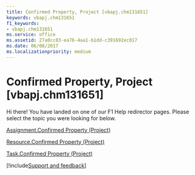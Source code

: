 ```yaml
---
title: Confirmed Property, Project [vbapj.chm131651]
keywords: vbapj.chm131651
f1_keywords:
- vbapj.chm131651
ms.service: office
ms.assetid: 27a0cc83-ea76-4aa1-b1dd-c391692ec017
ms.date: 06/08/2017
ms.localizationpriority: medium
---
```



# Confirmed Property, Project [vbapj.chm131651]

Hi there! You have landed on one of our F1 Help redirector pages. Please select the topic you were looking for below.

[Assignment.Confirmed Property (Project)](https://msdn.microsoft.com/library/67d562c2-139a-3bf1-8a50-8e44adad657e%28Office.15%29.aspx)

[Resource.Confirmed Property (Project)](https://msdn.microsoft.com/library/372c0698-6f04-5ac4-639e-6450a9d5575e%28Office.15%29.aspx)

[Task.Confirmed Property (Project)](https://msdn.microsoft.com/library/1ffc0ed6-7787-d0b8-068c-70c92e5a4c99%28Office.15%29.aspx)

[!include[Support and feedback](~/includes/feedback-boilerplate.md)]